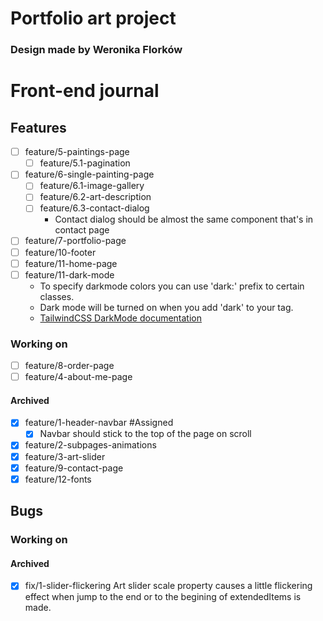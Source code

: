 # Portfolio art project
### Design made by Weronika Florków

# Front-end journal

## Features

- [ ] feature/5-paintings-page
  - [ ]  feature/5.1-pagination
- [ ] feature/6-single-painting-page
  - [ ] feature/6.1-image-gallery  
  - [ ] feature/6.2-art-description 
  - [ ] feature/6.3-contact-dialog
    - Contact dialog should be almost the same component that's in contact page
- [ ] feature/7-portfolio-page
- [ ] feature/10-footer
- [ ] feature/11-home-page
- [ ] feature/11-dark-mode
  - To specify darkmode colors you can use 'dark:' prefix to certain classes.
  - Dark mode will be turned on when you add 'dark' to your <html> tag.
  - [TailwindCSS DarkMode documentation](https://tailwindcss.com/docs/dark-mode)


### Working on

- [ ] feature/8-order-page
- [ ] feature/4-about-me-page

#### Archived

- [x] feature/1-header-navbar #Assigned
  - [x] Navbar should stick to the top of the page on scroll
- [x] feature/2-subpages-animations
- [x] feature/3-art-slider
- [x] feature/9-contact-page
- [x] feature/12-fonts
## Bugs

### Working on

#### Archived

 - [x] fix/1-slider-flickering 
 Art slider scale property causes a little flickering effect when jump to the end or to the begining of extendedItems is made.



